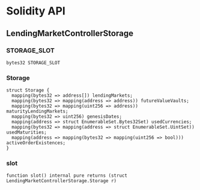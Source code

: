 # Solidity API

## LendingMarketControllerStorage

### STORAGE_SLOT

```solidity
bytes32 STORAGE_SLOT
```

### Storage

```solidity
struct Storage {
  mapping(bytes32 => address[]) lendingMarkets;
  mapping(bytes32 => mapping(address => address)) futureValueVaults;
  mapping(bytes32 => mapping(uint256 => address)) maturityLendingMarkets;
  mapping(bytes32 => uint256) genesisDates;
  mapping(address => struct EnumerableSet.Bytes32Set) usedCurrencies;
  mapping(bytes32 => mapping(address => struct EnumerableSet.UintSet)) usedMaturities;
  mapping(address => mapping(bytes32 => mapping(uint256 => bool))) activeOrderExistences;
}
```

### slot

```solidity
function slot() internal pure returns (struct LendingMarketControllerStorage.Storage r)
```

